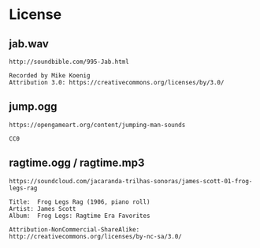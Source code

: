 # License

## jab.wav

```
http://soundbible.com/995-Jab.html

Recorded by Mike Koenig
Attribution 3.0: https://creativecommons.org/licenses/by/3.0/
```

## jump.ogg

```
https://opengameart.org/content/jumping-man-sounds

CC0
```


## ragtime.ogg / ragtime.mp3

```
https://soundcloud.com/jacaranda-trilhas-sonoras/james-scott-01-frog-legs-rag

Title:  Frog Legs Rag (1906, piano roll)
Artist: James Scott
Album:  Frog Legs: Ragtime Era Favorites

Attribution-NonCommercial-ShareAlike: http://creativecommons.org/licenses/by-nc-sa/3.0/
```
